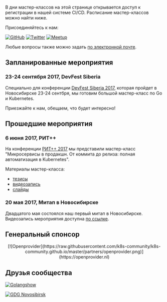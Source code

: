 В дни мастер-классов на этой странице открывается доступ к регистрации в нашей системе CI/CD.
Расписание мастер-классов можно найти ниже. 

Присоединяйтесь к нам:

[![GitHub](https://raw.githubusercontent.com/k8s-community/k8s-community.github.io/master/icons/github.png)](https://github.com/k8s-community)
[![Twitter](https://raw.githubusercontent.com/k8s-community/k8s-community.github.io/master/icons/twitter.png)](https://twitter.com/k8s_community)
[![Meetup](https://raw.githubusercontent.com/k8s-community/k8s-community.github.io/master/icons/meetup.png)](https://www.meetup.com/Kubernetes-Novosibirsk/)


Любые вопросы также можно задать [по электронной почте](mailto:k8s.community@gmail.com).

## Запланированные мероприятия

### 23-24 сентября 2017, DevFest Siberia

Специально для конференции [DevFest Siberia 2017](http://gdg-siberia.com), 
которая пройдет в Новосибирске 23-24 сентбря, мы готовим
большой мастер-класс по Go и Kubernetes.

Приезжайте к нам, обещаем, что будет интересно!

## Прошедшие мероприятия

### 6 июня 2017, РИТ++

На конференции [РИТ++ 2017](http://ritfest.ru) мы представили мастер-класс
"Микросервисы в продакшн. От коммита до релиза: полная автоматизация в Kubernetes".

Материалы мастер-класса:

- [тезисы](http://ritfest.ru/2017/abstracts/2564)
- [видеозапись](https://youtu.be/0ndWw1udpsA?t=7m16s)
- [слайды](https://github.com/k8s-community/rit-2017-slides)


### 20 мая 2017, Митап в Новосибирске

Двадцатого мая состоялся наш первый митап в Новосибирске.
Видеозапись мероприятия доступна [по ссылке](https://youtu.be/rn6D_YFMpow).

## Генеральный спонсор 

<p align="center">
[![Openprovider](https://raw.githubusercontent.com/k8s-community/k8s-community.github.io/master/partners/openprovider.png)](https://openprovider.nl)
</p>

## Друзья сообщества

[![Golangshow](https://raw.githubusercontent.com/k8s-community/k8s-community.github.io/master/partners/golanghshow.png)](https://golangshow.com)

[![GDG Novosibirsk](https://raw.githubusercontent.com/k8s-community/k8s-community.github.io/master/partners/gdgnovosibirsk.png)](https://www.meetup.com/GDGNsk/gdgnovosbirsk.png)
